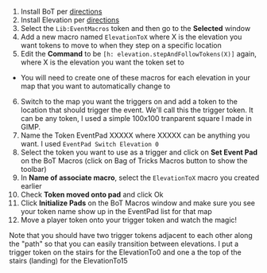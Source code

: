 1. Install BoT per [directions](https://forums.rptools.net/viewtopic.php?f=46&t=28409&p=274496#p274496)
2. Install Elevation per [directions](https://www.youtube.com/watch?v=kbFEi2FyHIc)
3. Select the `Lib:EventMacros` token and then go to the **Selected** window
4. Add a new macro named `ElevationToX` where X is the elevation you want tokens to move to when they step on a specific location
5. Edit the **Command** to be `[h: elevation.stepAndFollowTokens(X)]` again, where X is the elevation you want the token set to
  * You will need to create one of these macros for each elevation in your map that you want to automatically change to
6. Switch to the map you want the triggers on and add a token to the location that should trigger the event. We'll call this the trigger token. It can be any token, I used a simple 100x100 tranparent square I made in GIMP. 
7. Name the Token EventPad XXXXX where XXXXX can be anything you want. I used `EventPad Switch Elevation 0`
8. Select the token you want to use as a trigger and click on **Set Event Pad** on the BoT Macros (click on Bag of Tricks Macros button to show the toolbar)
9. In **Name of associate macro**, select the `ElevationToX` macro you created earlier
10. Check **Token moved onto pad** and click Ok
11. Click **Initialize Pads** on the BoT Macros window and make sure you see your token name show up in the EventPad list for that map
12. Move a player token onto your trigger token and watch the magic!
    
Note that you should have two trigger tokens adjacent to each other along the "path" so that you can easily transition between elevations. I put a trigger token on the stairs for the ElevationTo0 and one a the top of the stairs (landing) for the ElevationTo15